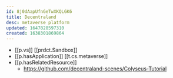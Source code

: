 ```yaml
---
id: 8j0dAapUfnGeTwXKQLGK6
title: Decentraland
desc: metaverse platform
updated: 1647828597310
created: 1638301869864
---
```




- [[p.vs]] [[prdct.Sandbox]]
- [[p.hasApplication]] [[t.cs.metaverse]]
- [[p.hasRelatedResource]]
  - https://github.com/decentraland-scenes/Colyseus-Tutorial 
